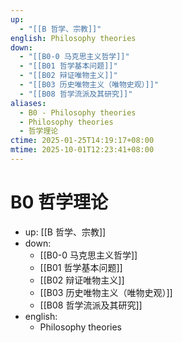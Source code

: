 ```yaml
---
up:
  - "[[B 哲学、宗教]]"
english: Philosophy theories
down:
  - "[[B0-0 马克思主义哲学]]"
  - "[[B01 哲学基本问题]]"
  - "[[B02 辩证唯物主义]]"
  - "[[B03 历史唯物主义（唯物史观）]]"
  - "[[B08 哲学流派及其研究]]"
aliases:
  - B0 - Philosophy theories
  - Philosophy theories
  - 哲学理论
ctime: 2025-01-25T14:19:17+08:00
mtime: 2025-10-01T12:23:41+08:00
---
```


# B0 哲学理论

- up: [[B 哲学、宗教]]
- down:
	- [[B0-0 马克思主义哲学]]
	- [[B01 哲学基本问题]]
	- [[B02 辩证唯物主义]]
	- [[B03 历史唯物主义（唯物史观）]]
	- [[B08 哲学流派及其研究]]
- english:
	- Philosophy theories

